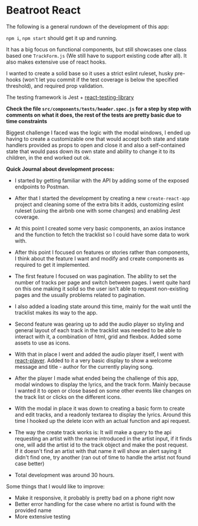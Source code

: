 # Beatroot React

The following is a general rundown of the development of this app:

`npm i`, `npm start` should get it up and running.

It has a big focus on functional components, but still showcases one class based one `TrackForm.js`
(We still have to support existing code after all).
It also makes extensive use of react hooks.

I wanted to create a solid base so it uses a strict eslint ruleset, husky pre-hooks (won't let you commit if the test coverage is below the specified threshold), and required prop validation.

The testing framework is Jest + [react-testing-library](https://testing-library.com/)

**Check the file `src/components/tests/header.spec.js` for a step by step with comments on what it does,
the rest of the tests are pretty basic due to time constraints**

Biggest challenge I faced was the logic with the modal windows, I ended up having to create a customizable one that would accept both state and state handlers provided as props to open and close it and also a self-contained state that would pass down its own state and ability to change it to its children, in the end worked out ok.

**Quick Journal about development process:**

- I started by getting familiar with the API by adding some of the exposed endpoints to Postman.

- After that I started the development by creating a new `create-react-app` project and cleaning some
of the extra bits it adds, customizing eslint ruleset (using the airbnb one with some changes) and enabling Jest coverage.

- At this point I created some very basic components, an axios instance and the function to fetch the tracklist so I could have  some data to work with.

- After this point I focused on features or stories rather than components, I think about the feature I want and modify and create components as required to get it implemented.

- The first feature I focused on was pagination. 
The ability to set the number of tracks per page and switch between pages.
I went quite hard on this one making it solid so the user isn't able to request non-existing pages and the usually problems related to pagination. 

- I also added a loading state around this time, mainly for the wait until the tracklist makes its way to the app.

- Second feature was gearing up to add the audio player so styling and general layout of each track in the tracklist was needed to be able to interact with it, a combination of html, grid and flexbox.
Added some assets to use as icons.

- With that in place I went and added the audio player itself, I went with [react-player](https://www.npmjs.com/package/react-player).
Added to it a very basic display to show a welcome message and title - author for the currently playing song.

- After the player I made what ended being the challenge of this app, modal windows to display the lyrics, and the track form.
Mainly because I wanted it to open or close based on some other events like changes on the track list or clicks on the different icons.

- With the modal in place it was down to creating a basic form to create and edit tracks, and a readonly textarea to display the lyrics. Around this time I hooked up the delete icon with an actual function and api request.

- The way the create track works is: 
It will make a query to the api requesting an artist with the name introduced in the artist input, if it finds one, will add the artist id to the track object and make the post request.
If it doesn't find an artist with that name it will show an alert saying it didn't find one, try another (ran out of time to handle the artist not found case better)

- Total development was around 30 hours.

Some things that I would like to improve:

- Make it responsive, it probably is pretty bad on a phone right now
- Better error handling for the case where no artist is found with the provided name
- More extensive testing

